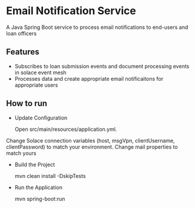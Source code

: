 # Email Notification Service

A Java Spring Boot service to process email notifications to end-users and loan officers

## Features
- Subscribes to loan submission events and document processing events in solace event mesh
- Processes data and create appropriate email notificaitons for appropriate users

## How to run
- Update Configuration

  Open src/main/resources/application.yml.

Change Solace connection variables (host, msgVpn, clientUsername, clientPassword) to match your environment.
Change mail properties to match yours

 - Build the Project

   mvn clean install -DskipTests


 - Run the Application

   mvn spring-boot:run

